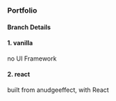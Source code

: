 ### Portfolio

#### Branch Details

#### 1. vanilla
no UI Framework

#### 2. react
built from anudgeeffect, with React